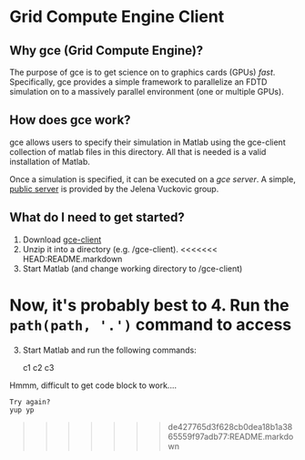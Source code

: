Grid Compute Engine Client
==========================

Why gce (Grid Compute Engine)?
------------------------------
The purpose of gce is to get science on to graphics cards (GPUs) _fast_. Specifically, gce provides a simple framework to parallelize an FDTD simulation on to a massively parallel environment (one or multiple GPUs).

How does gce work?
------------------
gce allows users to specify their simulation in Matlab using the gce-client collection of matlab files in this directory. All that is needed is a valid installation of Matlab.

Once a simulation is specified, it can be executed on a _gce server_. A simple, [public server](http://brainiac5.stanford.edu) is provided by the Jelena Vuckovic group.

What do I need to get started?
------------------------------
1.  Download [gce-client](https://github.com/JesseLu/gce-client)
2.  Unzip it into a directory (e.g. /gce-client).
<<<<<<< HEAD:README.markdown
3.  Start Matlab (and change working directory to /gce-client)

Now, it's probably best to 
4.  Run the `path(path, '.')` command to access 
=======
3.  Start Matlab and run the following commands:

    c1
    c2
    c3

Hmmm, difficult to get code block to work....

    Try again?
    yup yp
>>>>>>> de427765d3f628cb0dea18b1a3865559f97adb77:README.markdown
